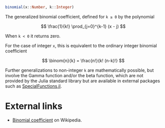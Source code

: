 ```julia
binomial(x::Number, k::Integer)
```

The generalized binomial coefficient, defined for `k ≥ 0` by the polynomial

$$
\frac{1}{k!} \prod_{j=0}^{k-1} (x - j)
$$

When `k < 0` it returns zero.

For the case of integer `x`, this is equivalent to the ordinary integer binomial coefficient

$$
\binom{n}{k} = \frac{n!}{k! (n-k)!}
$$

Further generalizations to non-integer `k` are mathematically possible, but involve the Gamma function and/or the beta function, which are not provided by the Julia standard library but are available in external packages such as [SpecialFunctions.jl](https://github.com/JuliaMath/SpecialFunctions.jl).

# External links

  * [Binomial coefficient](https://en.wikipedia.org/wiki/Binomial_coefficient) on Wikipedia.
